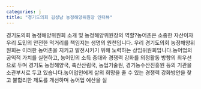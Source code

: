 ```yaml
---
categories: j
title: "경기도의회 김성남 농정해양위원장 인터뷰"
---
```

경기도의회 농정해양위원회 소개 및 농정해양위원장의 역할?농어촌은 소중한 자산이자 우리 도민의 안전한 먹거리를 책임지는 생명의 원천입니다. 우리 경기도의회 농정해양위원회는 이러한 농어촌을 지키고 발전시키기 위해 노력하는 상임위원회입니다.농어업의 공익적 가치를 실현하고, 농어민의 소득 증대와 경쟁력 강화를 의정활동 방향의 최우선으로 두며 경기도 농정해양국, 축산산림국, 농업기술원, 경기농수산진흥원 등의 기관을 소관부서로 두고 있습니다.농어업인에게 삶의 희망을 줄 수 있는 경쟁력 강화방안을 찾고 불합리한 제도를 개선하며 농어업 예산을 실